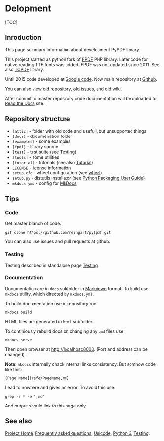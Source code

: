 # Delopment #

[TOC]

## Inroduction ##

This page summary information about development PyPDF library.

This project started as python fork of [FPDF](http://fpdf.org/) PHP library. 
Later code for native reading TTF fonts was added. FPDF was not updated since
2011. See also [TCPDF](http://www.tcpdf.org/) library.

Until 2015 code developed at [Google code](https://code.google.com/p/pyfpdf/).
Now main repository at [Github](https://github.com/reingart/pyfpdf).

You can also view 
[old repository](https://github.com/reingart/pyfpdf_googlecode),
[old issues](https://github.com/reingart/pyfpdf_googlecode/issues), and 
[old wiki](https://github.com/reingart/pyfpdf_googlecode/tree/wiki).

After commit to master repository code documentation will be uploaded to 
[Read the Docs](http://pyfpdf.rtfd.org/) site.

## Repository structure ##

 * `[attic]` - folder with old code and usefull, but unsupported things
 * `[docs]` - documenation folder
 * `[examples]` - some examples
 * `[fpdf]` - library source
 * `[test]` - test suite (see [Testing](Testing.md))
 * `[tools]` - some utilities
 * `[tutorial]` - tutorials (see also [Tutorial](Tutorial.md))
 * `LICENSE` - license information
 * `setup.cfg` - wheel configuration (see [wheel](https://wheel.rtfd.org))
 * `setup.py` - distutils installator (see [Python Packaging User Guide](https://python-packaging-user-guide.rtfd.org))
 * `mkdocs.yml` - config for [MkDocs](http://www.mkdocs.org/)

## Tips ##

### Code ###

Get master branch of code.
```shell
git clone https://github.com/reingart/pyfpdf.git
```

You can also use issues and pull requests at github.

### Testing ###

Testing described in standalone page [Testing](Testing.md).

### Documentation ###

Documentation are in `docs` subfolder in 
[Markdown](http://daringfireball.net/projects/markdown/) format. To build use
`mkdocs` utility, which directed by `mkdocs.yml`.

To build documentation use in repository root:

```
mkdocs build
```
HTML files are generated in `html` subfolder.

To continiously rebuild docs on changing any `.md` files use:

```
mkdocs serve
```

Then open browser at <http://localhost:8000>. (Port and address can be changed).

**Note**: `mkdocs` internally chack internal links consistency. But somhow
code like this:

```
[Page Name][refe/PageName,md]
```

Lead to nowhere and gives no error. To avoid this use:

```
grep -r * -e ',md'
```

And output should link to this page only.

## See also ##
[Project Home](index.md), [Frequently asked questions](FAQ.md), 
[Unicode](Unicode.md), [Python 3](Python3.md), [Testing](Testing.md).

